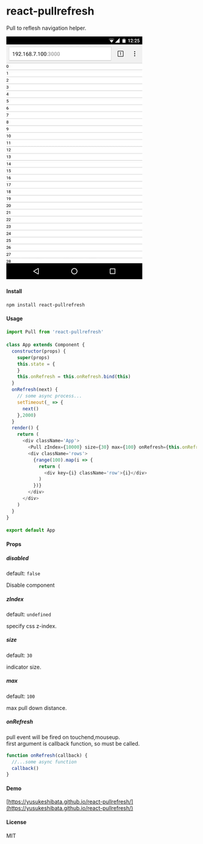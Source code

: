 # react-pullrefresh

Pull to reflesh navigation helper.

![](/2016_08_08_12_25_46_12_27_22.gif?raw=true)

#### Install

`npm install react-pullrefresh`

#### Usage

```javascript
import Pull from 'react-pullrefresh'

class App extends Component {
  constructor(props) {
    super(props)
    this.state = {
    }
    this.onRefresh = this.onRefresh.bind(this)
  }
  onRefresh(next) {
    // some async process...
    setTimeout(_ => {
      next()
    },2000)
  }
  render() {
    return (
      <div className='App'>
        <Pull zIndex={10000} size={30} max={100} onRefresh={this.onRefresh} />
        <div className='rows'>
          {range(100).map(i => {
            return (
              <div key={i} className='row'>{i}</div>
            )
          })}
        </div>
      </div>
    )
  }
}

export default App
```

#### Props

##### disabled
default: `false`

Disable component

##### zIndex
default: `undefined`

specify css z-index.

##### size
default: `30`

indicator size.

##### max
default: `100`

max pull down distance.

##### onRefresh

pull event will be fired on touchend,mouseup.  
first argument is callback function, so must be called.  

```javascript
function onRefresh(callback) {
  //...some async function
  callback()
}
```

#### Demo

[https://yusukeshibata.github.io/react-pullrefresh/](https://yusukeshibata.github.io/react-pullrefresh/)


#### License

MIT
